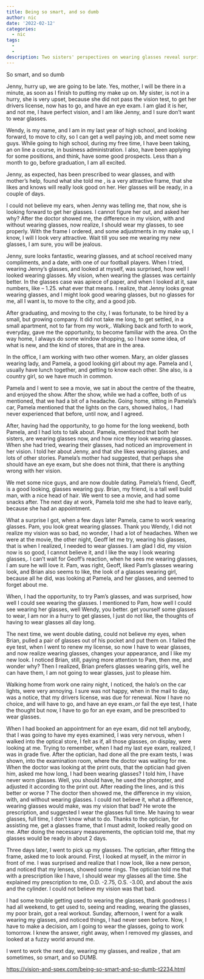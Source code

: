 ```yaml
---
title: Being so smart, and so dumb
author: nic
date: '2022-02-12'
categories:
  - nic
tags:
  - 
  - 
description: Two sisters' perspectives on wearing glasses reveal surprising revelations about self-confidence and personal growth.
---
```

So smart, and so dumb




Jenny, hurry up, we are going to be late.
Yes, mother, I will be there in a minute, as soon as I finish to putting my make up on.
My sister, is not in a hurry, she is very upset, because she did not pass the vision test, to get her drivers license,
now has to go, and have an eye exam.
I am glad it is her, and not me, I have perfect vision, and I am like Jenny, and I sure don’t want to wear glasses.


Wendy, is my name, and I am in my last year of high school, and looking forward, to move to city, 
so I can get a well paying job, and meet some new guys.
While going to high school, during my free time, I have been taking, an on line a course, in business administration.
I also, have been applying for some positions, and think, have some good prospects.
Less than a month to go, before graduation, I am all excited.


Jenny, as expected, has been prescribed to wear glasses, and with mother’s help, found what she told me ,
is a very attractive frame, that she likes and knows will really look good on her.
Her glasses will be ready, in a couple of days.




I could not believe my ears, when Jenny was telling me, that now, she is looking forward to get her glasses.
I cannot figure her out, and asked her why? 
After the doctor showed me, the difference in my vision, with and without wearing glasses, now realize, 
I should wear my glasses, to see properly.
With the frame I ordered, and some adjustments in my make up, I know, I will I look very attractive.
Wait till you see me wearing my new glasses, I am sure, you will be jealous.




Jenny, sure looks fantastic, wearing glasses, and at school received many compliments, and a date, 
with one of our football players.
When I tried, wearing Jenny’s glasses, and looked at myself, was surprised, how well I looked wearing glasses.
My vision, when wearing the glasses was certainly better.
In the glasses case was apiece of paper, and when I looked at it, saw numbers, like – 1.25. what ever that means.
I realize, that Jenny looks great wearing glasses, and I might look good wearing glasses, but no glasses for me,
all I want is, to move to the city, and a good job.




After graduating, and moving to the city, I was fortunate, to be hired by a small, but growing company.
It did not take me long, to get settled, in a small apartment, not to far from my work,.
Walking back and forth to work, everyday, gave me the opportunity, to become familiar with the area.
On the way home, I always do some window shopping, so I have some idea, of what is new, and the kind of stores,
that are in the area. 




In the office, I am working with two other women.
Mary, an older glasses wearing lady, and Pamela, a good looking girl about my age.
Pamela and I, usually have lunch together, and getting to know each other.
She also, is a country girl, so we have much in common.




Pamela and I went to see a movie, we sat in about the centre of the theatre, and enjoyed the show.
After the show, while we had a coffee, both of us mentioned, that we had a bit of a headache.
Going home, sitting in Pamela’s car, Pamela mentioned that the lights on the cars, showed halos,.
I had never experienced that before, until now, and I agreed.




After, having had the opportunity, to go home for the long weekend, both Pamela, and I had lots to talk about.
Pamela, mentioned that both her sisters, are wearing glasses now, and how nice they look wearing glasses.
When she had tried, wearing their glasses, had noticed an improvement in her vision.
I told her about Jenny, and that she likes wearing glasses, and lots of other stories.
Pamela’s mother had suggested, that perhaps she should have an eye exam, but she does not think, 
that there is anything wrong with her vision.




We met some nice guys, and are now double dating.
Pamela’s friend, Geoff, is a good looking, glasses wearing guy.
Brian, my friend, is a tall well build man, with a nice head of hair.
We went to see a movie, and had some snacks after.
The next day at work, Pamela told me she had to leave early, because she had an appointment.




What a surprise I got, when a few days later Pamela, came to work wearing glasses.
Pam, you look great wearing glasses.
Thank you Wendy, I did not realize my vision was so bad, no wonder, I had a lot of headaches.
When we were at the movie, the other night, Geoff let me try, wearing his glasses, 
that is when I realized, I needed to wear glasses. 
I am glad I did, my vision now is so good, I cannot believe it, and I like the way I look wearing glasses,.
I can’t wait for Geoff’s reaction, when he sees me wearing glasses, I am sure he will love it.
Pam, was right, Geoff, liked Pam’s glasses wearing look, and Brian also seems to like, the look of a glasses wearing girl,
because all he did, was looking at Pamela, and her glasses, and seemed to forget about me.




When, I had the opportunity, to try Pam’s glasses, and was surprised, how well I could see wearing the glasses.
I mentioned to Pam, how well I could see wearing her glasses, well Wendy, you better. get yourself some glasses to wear,
I am nor in a hurry to get glasses, I just do not like, the thoughts of having to wear glasses all day long.




The next time, we went double dating, could not believe my eyes, when Brian, pulled a pair of glasses out of his pocket
and put them on.
I failed the eye test, when I went to renew my license, so now I have to wear glasses, and now realize wearing glasses, 
changes your appearance, and I like my new look.
I noticed Brian, still, paying more attention to Pam, then me, and wonder why?
Then I realized, Brian prefers glasses wearing girls, well he can have them, I am not going to wear glasses, 
just to please him.


Walking home from work one rainy night, I noticed, the halo’s on the car lights, were very annoying.
I sure was not happy, when in the mail to day, was a notice, that my drivers license, was due for renewal.
Now I have no choice, and will have to go, and have an eye exam.,or fail the eye test, I hate the thought
but now, I have to go for an eye exam, and be prescribed to wear glasses.


When I had booked an appointment for an eye exam, did not tell anybody, that I was going to have my eyes examined,
I was very nervous, when I walked into the optical store, I felt as if, all those glasses, on display, were looking at me.
Trying to remember, when I had my last eye exam, realized, I was in grade five. 
After the optician, had done all the pre exam tests, I was shown, into the examination room, where the doctor was waiting for me. 
When the doctor was looking at the print outs, that the optician had given him, asked me how long, 
I had been wearing glasses?
I told him, I have never worn glasses.
Well, you should have, he used the phoropter, and adjusted it according to the print out.
After reading the lines, and is this better or worse ? 
The doctor then showed me, the difference in my vision, with, and without wearing glasses.
I could not believe it, what a difference, wearing glasses would make, was my vision that bad?
He wrote the prescription, and suggested I wear the glasses full time.
Me having to wear glasses, full time, I don’t know what to do.
Thanks to the optician, for assisting me, get a glasses frame, that I must admit, looked really good on me.
After doing the necessary measurements, the optician told me, that my glasses would be ready in about 2 days.




Three days later, I went to pick up my glasses.
The optician, after fitting the frame, asked me to look around.
First, I looked at myself, in the mirror in front of me.
I was surprised and realize that I now look, like a new person, and noticed that my lenses, showed some rings.
The optician told me that with a prescription like I have, I should wear my glasses all the time.
She explained my prescription to me, O.D. -2.75, O.S. -3.00, and about the axis and the cylinder.
I could not believe my vision was that bad.




I had some trouble getting used to wearing the glasses, thank goodness I had all weekend, to get used to, 
seeing and reading, wearing the glasses, my poor brain, got a real workout.
Sunday, afternoon, I went for a walk wearing my glasses, and noticed things, I had never seen before.
Now, I have to make a decision, am I going to wear the glasses, going to work tomorrow.
I knew the answer, right away, when I removed my glasses, and looked at a fuzzy world around me.




I went to work the next day, wearing my glasses, and realize , 
that am sometimes, so smart, and so DUMB.

https://vision-and-spex.com/being-so-smart-and-so-dumb-t2234.html
